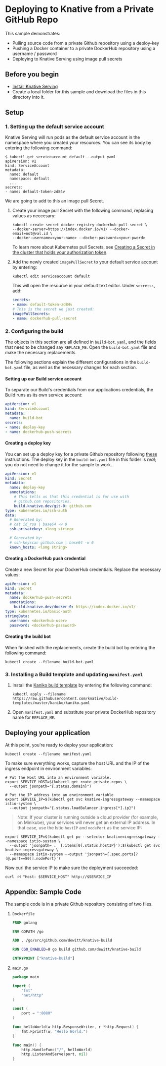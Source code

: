 # Deploying to Knative from a Private GitHub Repo

This sample demonstrates:
* Pulling source code from a private Github repository using a deploy-key
* Pushing a Docker container to a private DockerHub repository using a username / password
* Deploying to Knative Serving using image pull secrets

## Before you begin

* [Install Knative Serving](../../../install/README.md)
* Create a local folder for this sample and download the files in this directory into it.

## Setup

### 1. Setting up the default service account

Knative Serving will run pods as the default service account in the namespace where
you created your resources.  You can see its body by entering the following command:

```shell
$ kubectl get serviceaccount default --output yaml
apiVersion: v1
kind: ServiceAccount
metadata:
  name: default
  namespace: default
  ...
secrets:
- name: default-token-zd84v
```

We are going to add to this an image pull Secret.

1. Create your image pull Secret with the following command, replacing values as neccesary:
   ```shell
   kubectl create secret docker-registry dockerhub-pull-secret \
   --docker-server=https://index.docker.io/v1/ --docker-email=not@val.id \
   --docker-username=<your-name> --docker-password=<your-pword>
   ```

   To learn more about Kubernetes pull Secrets, see
   [Creating a Secret in the cluster that holds your authorization token](https://kubernetes.io/docs/tasks/configure-pod-container/pull-image-private-registry/#create-a-secret-in-the-cluster-that-holds-your-authorization-token).
   
2. Add the newly created `imagePullSecret` to your default service account by entering:
   ```shell
   kubectl edit serviceaccount default
   ```

   This will open the resource in your default text editor. Under `secrets:`, add:

   ```yaml
   secrets:
   - name: default-token-zd84v
   # This is the secret we just created:
   imagePullSecrets:
   - name: dockerhub-pull-secret
   ```


### 2. Configuring the build

The objects in this section are all defined in `build-bot.yaml`, and the fields that
need to be changed say `REPLACE_ME`. Open the `build-bot.yaml` file and make the
necessary replacements.

The following sections explain the different configurations in the `build-bot.yaml` file,
as well as the necessary changes for each section.

#### Setting up our Build service account
To separate our Build's credentials from our applications credentials, the
Build runs as its own service account:

```yaml
apiVersion: v1
kind: ServiceAccount
metadata:
  name: build-bot
secrets:
- name: deploy-key
- name: dockerhub-push-secrets
```

#### Creating a deploy key

You can set up a deploy key for a private Github repository following
[these](https://developer.github.com/v3/guides/managing-deploy-keys/)
instructions. The deploy key in the `build-bot.yaml` file in this folder is *real*;
you do not need to change it for the sample to work.

```yaml
apiVersion: v1
kind: Secret
metadata:
  name: deploy-key
  annotations:
    # This tells us that this credential is for use with
    # github.com repositories.
    build.knative.dev/git-0: github.com
type: kubernetes.io/ssh-auth
data:
  # Generated by:
  # cat id_rsa | base64 -w 0
  ssh-privatekey: <long string>

  # Generated by:
  # ssh-keyscan github.com | base64 -w 0
  known_hosts: <long string>
```

#### Creating a DockerHub push credential

Create a new Secret for your DockerHub credentials. Replace the necessary values:

```yaml
apiVersion: v1
kind: Secret
metadata:
  name: dockerhub-push-secrets
  annotations:
    build.knative.dev/docker-0: https://index.docker.io/v1/
type: kubernetes.io/basic-auth
stringData:
  username: <dockerhub-user>
  password: <dockerhub-password>
```

#### Creating the build bot

When finished with the replacements, create the build bot by entering the following command:

```shell
kubectl create --filename build-bot.yaml
```

### 3. Installing a Build template and updating `manifest.yaml`
1. Install the
   [Kaniko build template](https://github.com/knative/build-templates/blob/master/kaniko/kaniko.yaml)
   by entering the following command:

   ```shell
   kubectl apply --filename https://raw.githubusercontent.com/knative/build-templates/master/kaniko/kaniko.yaml
   ```
   
1. Open `manifest.yaml` and substitute your private DockerHub repository name for
   `REPLACE_ME`.

## Deploying your application

At this point, you're ready to deploy your application:

```shell
kubectl create --filename manifest.yaml
```

To make sure everything works, capture the host URL and the IP of the ingress endpoint
in environment variables:

```shell
# Put the Host URL into an environment variable.
export SERVICE_HOST=$(kubectl get route private-repos \
  --output jsonpath="{.status.domain}")
```

```shell
# Put the IP address into an environment variable
export SERVICE_IP=$(kubectl get svc knative-ingressgateway --namespace istio-system \
  --output jsonpath="{.status.loadBalancer.ingress[*].ip}")
```

> Note: If your cluster is running outside a cloud provider (for example, on Minikube),
  your services will never get an external IP address. In that case, use the Istio
  `hostIP` and `nodePort` as the service IP:

   ```shell
   export SERVICE_IP=$(kubectl get po --selector knative=ingressgateway --namespace istio-system \
     --output 'jsonpath= .  {.items[0].status.hostIP}'):$(kubectl get svc knative-ingressgateway \
     --namespace istio-system --output 'jsonpath={.spec.ports[? (@.port==80)].nodePort}')
   ```

Now curl the service IP to make sure the deployment succeeded:

```shell
curl -H "Host: $SERVICE_HOST" http://$SERVICE_IP
```


## Appendix: Sample Code

The sample code is in a private Github repository consisting of two files.

1. `Dockerfile`
   ```Dockerfile
   FROM golang

   ENV GOPATH /go

   ADD . /go/src/github.com/dewitt/knative-build

   RUN CGO_ENABLED=0 go build github.com/dewitt/knative-build

   ENTRYPOINT ["knative-build"]
   ```

1. `main.go`

   ```go
   package main

   import (
	   "fmt"
	   "net/http"
   )

   const (
   	   port = ":8080"
   )

   func helloWorld(w http.ResponseWriter, r *http.Request) {
	   fmt.Fprintf(w, "Hello World.")
   }

   func main() {
	   http.HandleFunc("/", helloWorld)
	   http.ListenAndServe(port, nil)
   }
   ```
